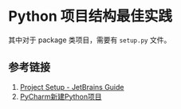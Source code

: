 # Python 项目结构最佳实践

其中对于 package 类项目，需要有 `setup.py` 文件。

## 参考链接

1. [Project Setup - JetBrains Guide](https://www.jetbrains.com/guide/pytest/tutorials/visual_pytest/setup/)
2. [PyCharm新建Python项目](work/tools/IT/JetBrains/PyCharm/PyCharm新建Python项目.md)